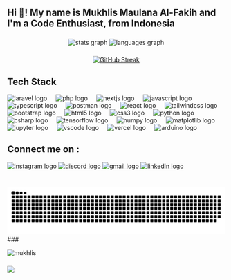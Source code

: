 <h2 align="left">Hi 👋! My name is Mukhlis Maulana Al-Fakih and I'm a Code Enthusiast, from Indonesia</h2>

###

<div align="center">
  <img src="https://github-readme-stats.vercel.app/api?username=mukhlismaulanaa&hide_title=false&hide_rank=false&show_icons=true&include_all_commits=true&count_private=true&disable_animations=false&theme=dracula&locale=en&hide_border=false" height="150" alt="stats graph"  />
  <img src="https://github-readme-stats.vercel.app/api/top-langs?username=mukhlismaulanaa&locale=en&hide_title=false&layout=compact&card_width=320&langs_count=5&theme=dracula&hide_border=false" height="150" alt="languages graph"  />
</div>

###

<div align="center">
 <a href="https://git.io/streak-stats" >
   <img src="https://github-readme-streak-stats.herokuapp.com?user=MukhlisMaulanaA&theme=darcula&hide_border=true" alt="GitHub Streak" />
 </a>
</div>

###
<h2>Tech Stack</h2>
<div align="left">
  <img src="https://cdn.jsdelivr.net/gh/devicons/devicon@latest/icons/laravel/laravel-original.svg" height="50" alt="laravel logo"/>
  <img width="12" />
  <img src="https://cdn.jsdelivr.net/gh/devicons/devicon@latest/icons/php/php-original.svg" height="50" alt="php logo"/>
  <img width="12" />
  <img src="https://cdn.jsdelivr.net/gh/devicons/devicon@latest/icons/nextjs/nextjs-original.svg" height="50" alt="nextjs logo"  />
  <img width="12" />
  <img src="https://cdn.jsdelivr.net/gh/devicons/devicon/icons/javascript/javascript-original.svg" height="50" alt="javascript logo"  />
  <img width="12" />
  <img src="https://cdn.jsdelivr.net/gh/devicons/devicon/icons/typescript/typescript-original.svg" height="50" alt="typescript logo"  />
  <img width="12" />
  <img src="https://cdn.jsdelivr.net/gh/devicons/devicon@latest/icons/postman/postman-original.svg" height="50" alt="postman logo" />
  <img width="12" />
  <img src="https://cdn.jsdelivr.net/gh/devicons/devicon/icons/react/react-original.svg" height="50" alt="react logo"  />
  <img width="12" />
  <img src="https://cdn.jsdelivr.net/gh/devicons/devicon@latest/icons/tailwindcss/tailwindcss-original.svg" height="50" alt="tailwindcss logo" />
  <img width="12" />
  <img src="https://cdn.jsdelivr.net/gh/devicons/devicon@latest/icons/bootstrap/bootstrap-original-wordmark.svg" height="50" alt="bootstrap logo" />
  <img width="12" />
  <img src="https://cdn.jsdelivr.net/gh/devicons/devicon/icons/html5/html5-original.svg" height="50" alt="html5 logo"  />
  <img width="12" />
  <img src="https://cdn.jsdelivr.net/gh/devicons/devicon/icons/css3/css3-original.svg" height="50" alt="css3 logo"  />
  <img width="12" />
  <img src="https://cdn.jsdelivr.net/gh/devicons/devicon/icons/python/python-original.svg" height="50" alt="python logo"  />
  <img width="12" />
  <img src="https://cdn.jsdelivr.net/gh/devicons/devicon/icons/csharp/csharp-original.svg" height="50" alt="csharp logo"  />
  <img width="12" />
  <img src="https://cdn.jsdelivr.net/gh/devicons/devicon@latest/icons/tensorflow/tensorflow-original.svg" height="50" alt="tensorflow logo" />
  <img width="12" />
  <img src="https://cdn.jsdelivr.net/gh/devicons/devicon@latest/icons/numpy/numpy-original.svg" height="50" alt="numpy logo"/>
  <img width="12" />
  <img src="https://cdn.jsdelivr.net/gh/devicons/devicon@latest/icons/matplotlib/matplotlib-original.svg" height="50" alt="matplotlib logo"/>
  <img width="12" />
  <img src="https://cdn.jsdelivr.net/gh/devicons/devicon@latest/icons/jupyter/jupyter-original-wordmark.svg" height="50" alt="jupyter logo"/>
  <img width="12" />
  <img src="https://cdn.jsdelivr.net/gh/devicons/devicon@latest/icons/vscode/vscode-original.svg" height="50" alt="vscode logo"/>
  <img width="12" />
  <img src="https://cdn.jsdelivr.net/gh/devicons/devicon@latest/icons/vercel/vercel-original.svg" height="50" alt="vercel logo"/>
  <img width="12" />
  <img src="https://cdn.jsdelivr.net/gh/devicons/devicon@latest/icons/arduino/arduino-original-wordmark.svg" height="50" alt="arduino logo"/>
          
</div>

###
<h2>Connect me on : </h2>
<div align="left">
  <a href="https://www.instagram.com/alfaqih.qih/" target="_blank">
    <img src="https://img.shields.io/static/v1?message=Instagram&logo=instagram&label=&color=E4405F&logoColor=white&labelColor=&style=for-the-badge" height="35" alt="instagram logo"  />
  </a>
  <a href="https://discordapp.com/users/mxky" target="_blank">
    <img src="https://img.shields.io/static/v1?message=Discord&logo=discord&label=&color=7289DA&logoColor=white&labelColor=&style=for-the-badge" height="35" alt="discord logo"  />
  </a>
  <a href="mailto:mukhlis.maulanaalf@gmail.com" target="_blank">
    <img src="https://img.shields.io/static/v1?message=Gmail&logo=gmail&label=&color=D14836&logoColor=white&labelColor=&style=for-the-badge" height="35" alt="gmail logo"  />
  </a>
  <a href="https://www.linkedin.com/in/mukhlis-maulana-al-fakih-627104321/" target="_blank">
    <img src="https://img.shields.io/static/v1?message=LinkedIn&logo=linkedin&label=&color=0077B5&logoColor=white&labelColor=&style=for-the-badge" height="35" alt="linkedin logo"  />
  </a>
</div>

###
<br clear="both">
<picture>
  <source media="(prefers-color-scheme: dark)" srcset="https://raw.githubusercontent.com/MukhlisMaulanaA/MukhlisMaulanaA/output/github-contribution-grid-snake-dark.svg" />
  <source media="(prefers-color-scheme: light)" srcset="https://raw.githubusercontent.com/MukhlisMaulanaA/MukhlisMaulanaA/output/github-contribution-grid-snake.svg" />
  <img alt="GitHub Snake" src="https://raw.githubusercontent.com/MukhlisMaulanaA/MukhlisMaulanaA/output/github-contribution-grid-snake-dark.svg" />
</picture>
###

<p align="left"> <img src="https://komarev.com/ghpvc/?username=MukhlisMaulanaA&label=Profile%20views&color=0e75b6&style=flat" alt="mukhlis" /> </p>

###
<a href="https://github.com/MukhlisMaulanaA/">
  <img align="left" height="150" src="https://avatars.githubusercontent.com/u/88337583?v=4"  />
</a>
